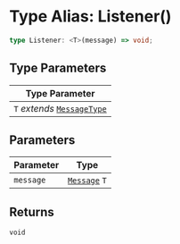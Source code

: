 # Type Alias: Listener()

```ts
type Listener: <T>(message) => void;
```

## Type Parameters

| Type Parameter                                                                  |
| ------------------------------------------------------------------------------- |
| `T` *extends* [`MessageType`](../../Message.types/enumerations/message-type/index.md) |

## Parameters

| Parameter | Type                                                         |
| --------- | ------------------------------------------------------------ |
| `message` | [`Message`](../../Message.types/type-aliases/message/index.md) `T` |

## Returns

`void`
